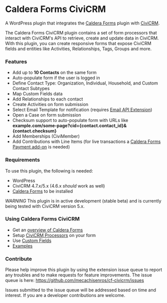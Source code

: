 # Caldera Forms CiviCRM

A WordPress plugin that integrates the [Caldera Forms](https://wordpress.org/plugins/caldera-forms/ "Caldera Forms WordPress plugin") plugin with [CiviCRM](https://civicrm.org/ "Open Source CRM").

The Caldera Forms CiviCRM plugin contains a set of form processors that interact with CiviCRM's API to retrieve, create and update data in CiviCRM. With this plugin, you can create responsive forms that expose CiviCRM fields and entities like Activities, Relationships, Tags, Groups and more.

### Features

* Add up to **10 Contacts** on the same form
* Auto-populate form if the user is logged in
* Define Contact Type: Organization, Individual, Household, and Custom Contact Subtypes
* Map Custom Fields data
* Add Relationships to each contact
* Create Activities on form submission
* Select Email Template for notification (requires [Email API Extension](https://civicrm.org/extensions/e-mail-api))
* Open a Case on form submission
* Checksum support to auto-populate form with URLs like **example.com/some-page?cid={contact.contact_id}&{contact.checksum}**
* Add Memberships (CiviMember)
* Add Contributions with Line Items (for live transactions a [Caldera Forms Payment add-on](https://calderaforms.com/caldera-forms-add-ons/#/payment) is needed)

### Requirements

To use this plugin, the following is needed:

* WordPress
* CiviCRM 4.7.x/5.x (4.6.x *should* work as well)
* [Caldera Forms](https://wordpress.org/plugins/caldera-forms/ "Caldera Forms WordPress plugin") to be installed

*WARNING* This plugin is in active development (stable beta) and is currently being tested with CiviCRM version 5.x.

### Using Caldera Forms CiviCRM

* Get an [overview of Caldera Forms](/docs/overview.md)
* Setup [CiviCRM Processors](/docs/processors.md) on your form
* Use [Custom Fields](/docs/custom-fields.md)
* [Examples](/docs/examples.md)

### Contribute

Please help improve this plugin by using the extension issue queue to report any troubles and to make requests for feature improvements. The issue queue is here: https://github.com/mecachisenros/cf-civicrm/issues

Issues submitted to the issue queue will be addressed based on time and interest. If you are a developer contributions are welcome.
